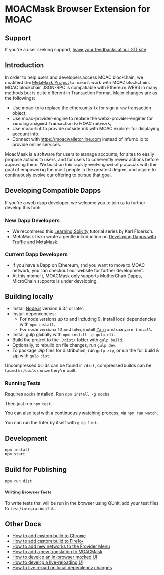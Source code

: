 # MOACMask Browser Extension for MOAC

## Support

If you're a user seeking support, [leave your feedbacks at our GIT site](https://github.com/dacelee/MOACMask/).

## Introduction

In order to help users and developers access MOAC blockchain, we modified the [MetaMask Project](https://metamask.io/) to make it work with MOAC blockchain. MOAC blockchain JSON-RPC is compatiable with Ethereum WEB3 in many methods but is quite different in Transaction Format. Major changes are as the followings:
- Use moac-tx to replace the ethereumjs-tx for sign a raw transaction object;
- Use moac-provider-engine to replace the web3-provider-enginer for sending a signed Transaction to MOAC network;
- Use moac-link to provide outside link with MOAC explorer for displaying account info.
- Connect with https://moacwalletonline.com instead of infurno.io to provide online services.

MoacMask is a software for users to manage accounts, for sites to easily propose actions to users, and for users to coherently review actions before approving them. We build on this rapidly evolving set of protocols with the goal of empowering the most people to the greatest degree, and aspire to continuously evolve our offering to pursue that goal.


## Developing Compatible Dapps

If you're a web dapp developer, we welcome you to join us to further develop this tool:

### New Dapp Developers

- We recommend this [Learning Solidity](https://karl.tech/learning-solidity-part-1-deploy-a-contract/) tutorial series by Karl Floersch.
- MetaMask team wrote a gentle introduction on [Developing Dapps with Truffle and MetaMask](https://medium.com/metamask/developing-ethereum-dapps-with-truffle-and-metamask-aa8ad7e363ba).

### Current Dapp Developers

- If you have a Dapp on Ethereum, and you want to move to MOAC network, you can checkout our website for further development.
- At this moment, MOACMask only supports MotherChain Dapps, MicroChain supports is under developing.

## Building locally

 - Install [Node.js](https://nodejs.org/en/) version 6.3.1 or later.
 - Install dependencies:
   - For node versions up to and including 9, install local dependencies with `npm install`.
   - For node versions 10 and later, install [Yarn](https://yarnpkg.com/lang/en/docs/install/) and use `yarn install`.
 - Install gulp globally with `npm install -g gulp-cli`.
 - Build the project to the `./dist/` folder with `gulp build`.
 - Optionally, to rebuild on file changes, run `gulp dev`.
 - To package .zip files for distribution, run `gulp zip`, or run the full build & zip with `gulp dist`.

 Uncompressed builds can be found in `/dist`, compressed builds can be found in `/builds` once they're built.

### Running Tests

Requires `mocha` installed. Run `npm install -g mocha`.

Then just run `npm test`.

You can also test with a continuously watching process, via `npm run watch`.

You can run the linter by itself with `gulp lint`.

## Development

```bash
npm install
npm start
```

## Build for Publishing

```bash
npm run dist
```

#### Writing Browser Tests

To write tests that will be run in the browser using QUnit, add your test files to `test/integration/lib`.

## Other Docs

- [How to add custom build to Chrome](./docs/add-to-chrome.md)
- [How to add custom build to Firefox](./docs/add-to-firefox.md)
- [How to add new networks to the Provider Menu](./docs/adding-new-networks.md)
- [How to add a new translation to MOACMask](./docs/translating-guide.md)
- [How to develop an in-browser mocked UI](./docs/ui-mock-mode.md)
- [How to develop a live-reloading UI](./docs/ui-dev-mode.md)
- [How to live reload on local dependency changes](./docs/developing-on-deps.md)


